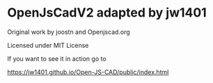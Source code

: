# OpenJsCadV2 adapted by jw1401

Original work by joostn and Openjscad.org

Licensed under MIT License

If you want to see it in action go to

https://jw1401.github.io/Open-JS-CAD/public/index.html
